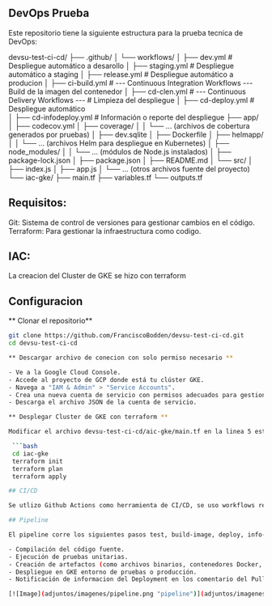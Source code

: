## DevOps Prueba 

Este repositorio tiene la siguiente estructura para la prueba tecnica de DevOps:

devsu-test-ci-cd/
├── .github/
│   └── workflows/
│       ├── dev.yml             # Despliegue automático a desarollo
│       ├── staging.yml         # Despliegue automático a staging
│       ├── release.yml         # Despliegue automático a producion
│       ├── ci-build.yml        # --- Continuous Integration Workflows --- Build de la imagen del contenedor
│       ├── cd-clen.yml         # --- Continuous Delivery Workflows --- # Limpieza del despliegue
│       ├── cd-deploy.yml       #       Despliegue automático         
│       ├── cd-infodeploy.yml   # Información o reporte del despliegue
├── app/
│   ├── codecov.yml
│   ├── coverage/
│   │   └── ... (archivos de cobertura generados por pruebas)
│   ├── dev.sqlite
│   ├── Dockerfile
│   ├── helmapp/
│   │   └── ... (archivos Helm para despliegue en Kubernetes)
│   ├── node_modules/
│   │   └── ... (módulos de Node.js instalados)
│   ├── package-lock.json
│   ├── package.json
│   ├── README.md
│   └── src/
│       ├── index.js
│       ├── app.js
│       └── ... (otros archivos fuente del proyecto)
└── iac-gke/
    ├── main.tf
    ├── variables.tf
    └── outputs.tf

## Requisitos:

Git: Sistema de control de versiones para gestionar cambios en el código.
Terraform: Para gestionar la infraestructura como codigo.



## IAC:

La creacion del Cluster de GKE se hizo con terraform

## Configuracion

** Clonar el repositorio**

   ```bash
   git clone https://github.com/FranciscoBodden/devsu-test-ci-cd.git
   cd devsu-test-ci-cd

** Descargar archivo de conecion con solo permiso necesario **

- Ve a la Google Cloud Console.
- Accede al proyecto de GCP donde está tu clúster GKE.
- Navega a "IAM & Admin" > "Service Accounts".
- Crea una nueva cuenta de servicio con permisos adecuados para gestionar tu GKE (normalmente, el rol "Kubernetes Engine Admin" es suficiente).
- Descarga el archivo JSON de la cuenta de servicio.

** Desplegar Cluster de GKE con terraform **

Modificar el archivo devsu-test-ci-cd/aic-gke/main.tf en la linea 5 esto:   credentials = file("/tu/path/archivo.json")  con la ruta de tu archivo conexion.

    ```bash
    cd iac-gke
    terraform init
    terraform plan
    terraform apply

## CI/CD

Se utlizo Github Actions como herramienta de CI/CD, se uso workflows reusable para ser reutilziados en los diferetnes ambientes y para poder ser mantenido de forma eficiente.

## Pipeline 

El pipeline corre los siguientes pasos test, build-image, deploy, info-deploy usando workflow reusables.

- Compilación del código fuente.
- Ejecución de pruebas unitarias.
- Creación de artefactos (como archivos binarios, contenedores Docker, etc.).
- Despliegue en GKE entorno de pruebas o producción.
- Notificación de informacion del Deployment en los comentario del Pull Request

[![Image](adjuntos/imagenes/pipeline.png "pipeline")](adjuntos/imagenes/pipeline.png)
